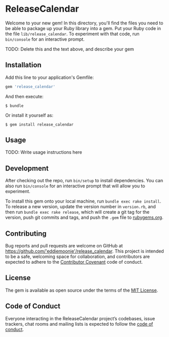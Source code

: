 # ReleaseCalendar

Welcome to your new gem! In this directory, you'll find the files you need to be able to package up your Ruby library into a gem. Put your Ruby code in the file `lib/release_calendar`. To experiment with that code, run `bin/console` for an interactive prompt.

TODO: Delete this and the text above, and describe your gem

## Installation

Add this line to your application's Gemfile:

```ruby
gem 'release_calendar'
```

And then execute:

    $ bundle

Or install it yourself as:

    $ gem install release_calendar

## Usage

TODO: Write usage instructions here

## Development

After checking out the repo, run `bin/setup` to install dependencies. You can also run `bin/console` for an interactive prompt that will allow you to experiment.

To install this gem onto your local machine, run `bundle exec rake install`. To release a new version, update the version number in `version.rb`, and then run `bundle exec rake release`, which will create a git tag for the version, push git commits and tags, and push the `.gem` file to [rubygems.org](https://rubygems.org).

## Contributing

Bug reports and pull requests are welcome on GitHub at https://github.com/'eddiemoonie'/release_calendar. This project is intended to be a safe, welcoming space for collaboration, and contributors are expected to adhere to the [Contributor Covenant](http://contributor-covenant.org) code of conduct.

## License

The gem is available as open source under the terms of the [MIT License](https://opensource.org/licenses/MIT).

## Code of Conduct

Everyone interacting in the ReleaseCalendar project’s codebases, issue trackers, chat rooms and mailing lists is expected to follow the [code of conduct](https://github.com/'eddiemoonie'/release_calendar/blob/master/CODE_OF_CONDUCT.md).
